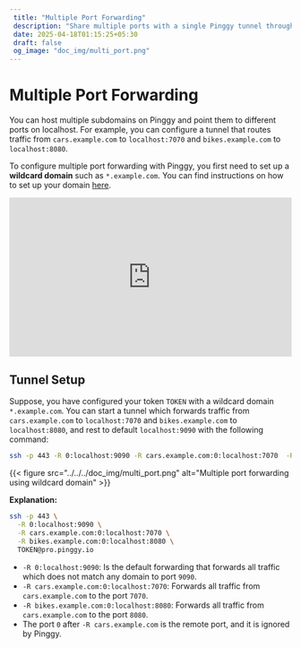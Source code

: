 ```yaml
---
 title: "Multiple Port Forwarding" 
 description: "Share multiple ports with a single Pinggy tunnel through different subdomains. Configure a wildcard custom domain and host multiple websites and applications."
 date: 2025-04-18T01:15:25+05:30
 draft: false
 og_image: "doc_img/multi_port.png"
---
```


# Multiple Port Forwarding


You can host multiple subdomains on Pinggy and point them to different ports on localhost. For example, you can configure a tunnel that routes traffic from `cars.example.com` to `localhost:7070` and `bikes.example.com` to `localhost:8080`.

To configure multiple port forwarding with Pinggy, you first need to set up a **wildcard domain** such as `*.example.com`. You can find instructions on how to set up your domain <a href="../../custom_domain/" target="_blank">here</a>.


<div style="position: relative; padding-bottom: 56.25%; height: 0; overflow: hidden; max-width: 100%; background: #000;">
  <iframe 
    src="https://www.youtube.com/embed/1xu8EAonq1o?si=1syJYwJwzLTikuQp" 
    title="YouTube video - Pinggy multi port forwarding" 
    frameborder="0" 
    allow="accelerometer; autoplay; clipboard-write; encrypted-media; gyroscope; picture-in-picture; web-share" 
    referrerpolicy="strict-origin-when-cross-origin" 
    allowfullscreen 
    style="position: absolute; top: 0; left: 0; width: 100%; height: 100%;"
  ></iframe>
</div>

## Tunnel Setup
Suppose, you have configured your token `TOKEN` with a wildcard domain `*.example.com`. You can start a tunnel which forwards traffic from `cars.example.com` to `localhost:7070` and `bikes.example.com` to `localhost:8080`, and rest to default `localhost:9090` with the following command:


```bash
ssh -p 443 -R 0:localhost:9090 -R cars.example.com:0:localhost:7070  -R bikes.example.com:0:localhost:8080 TOKEN@pro.pinggy.io
```



{{< figure src="../../../doc_img/multi_port.png" alt="Multiple port forwarding using wildcard domain" >}}



**Explanation:**

```bash
ssh -p 443 \
  -R 0:localhost:9090 \
  -R cars.example.com:0:localhost:7070 \
  -R bikes.example.com:0:localhost:8080 \
  TOKEN@pro.pinggy.io
```

- `-R 0:localhost:9090`: Is the default forwarding that forwards all traffic which does not match any domain to port `9090`.
- `-R cars.example.com:0:localhost:7070`: Forwards all traffic from `cars.example.com` to the port `7070`.
- `-R bikes.example.com:0:localhost:8080`: Forwards all traffic from `cars.example.com` to the port `8080`.
- The port `0` after `-R cars.example.com` is the remote port, and it is ignored by Pinggy.

